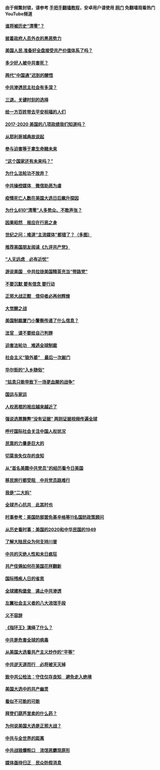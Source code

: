 #### 由于频繁封锁，请参考 [手把手翻墙教程](https://github.com/gfw-breaker/guides/wiki/)，安卓用户请使用 [网门](https://github.com/gfw-breaker/nogfw/blob/master/dl.md?t=01302302) 免翻墙观看热门YouTube频道 

#### [谁将被历史“清零”？](../pages/73/417485.md?t=01302302) 

#### [披着政府人员外衣的黑恶势力](../pages/73/417442.md?t=01302302) 

#### [美国人民 准备好全盘接受共产价值体系了吗？](../pages/73/417491.md?t=01302302) 

#### [多少好人被中共害死？](../pages/73/417144.md?t=01302302) 

#### [两代“中国通”迟到的醒悟](../pages/73/417064.md?t=01302302) 

#### [中共渗透民主社会有多深？](../pages/73/417063.md?t=01302302) 

#### [三退，关键时刻的选择](../pages/73/416969.md?t=01302302) 

#### [给一方百姓带去平安祝福的人们](../pages/73/416941.md?t=01302302) 

#### [2017-2020  美国的八项政绩我们知道吗？](../pages/73/416968.md?t=01302302) 

#### [从耶利哥城典故说起](../pages/73/416892.md?t=01302302) 

#### [参与迫害等于拿生命赌未来](../pages/73/416856.md?t=01302302) 

#### [“这个国家还有未来吗？”](../pages/73/416852.md?t=01302302) 

#### [为什么法轮功不放弃？](../pages/73/416864.md?t=01302302) 

#### [中共操控媒体　微信助恶为虐](../pages/73/416724.md?t=01302302) 

#### [疫情死亡人数在美国大选日后飙升探因](../pages/73/416606.md?t=01302302) 

#### [为什么610“清零”人多势众、不敢声张？](../pages/73/416632.md?t=01302302) 

#### [因果昭然　报应在行恶之身](../pages/73/416582.md?t=01302302) 

#### [世纪之问：难道“主流媒体”都错了？（多图）](../pages/73/416571.md?t=01302302) 

#### [推荐美国朋友阅读《九评共产党》](../pages/73/416510.md?t=01302302) 

#### [“人无远虑　必有近忧”](../pages/73/416513.md?t=01302302) 

#### [游说美国　中共拉拢美国精英充当“带路党”](../pages/73/416529.md?t=01302302) 

#### [不要沉默 要有信念 要行动](../pages/73/416457.md?t=01302302) 

#### [正邪大战正酣　信仰者必再创辉煌](../pages/73/416433.md?t=01302302) 

#### [大觉醒之战](../pages/73/416456.md?t=01302302) 

#### [美国制裁厦门小警察传递了什么信息？](../pages/73/416432.md?t=01302302) 

#### [法官　请不要给自己判罪](../pages/73/416379.md?t=01302302) 

#### [迫害法轮功　难逃全球制裁](../pages/73/416380.md?t=01302302) 

#### [社会主义“狼外婆”　最后一次敲门](../pages/73/416394.md?t=01302302) 

#### [华尔街的“入乡随俗”](../pages/73/416395.md?t=01302302) 

#### [“姑息只能导致下一场更血腥的战争”](../pages/73/416223.md?t=01302302) 

#### [国运与家运](../pages/73/416224.md?t=01302302) 

#### [人权恶棍的报应越来越近了](../pages/73/416276.md?t=01302302) 

#### [强说选票舞弊“没有证据” 两则证据视频传遍全球](../pages/73/416227.md?t=01302302) 

#### [呼吁国际社会关注中国人权状况](../pages/73/416135.md?t=01302302) 

#### [民意的力量是巨大的](../pages/73/416222.md?t=01302302) 

#### [切莫丧失仅存的良知](../pages/73/416134.md?t=01302302) 

#### [从“首名美籍中共党员”的经历看今日美国](../pages/73/416114.md?t=01302302) 

#### [移民旅行都受阻　中共党员路难行](../pages/73/416033.md?t=01302302) 

#### [我是“二大妈”](../pages/73/415529.md?t=01302302) 

#### [全球齐心抗共　此其时也](../pages/73/415989.md?t=01302302) 

#### [时事参考：美国防部罢免基辛格等11名国防政策顾问](../pages/73/415970.md?t=01302302) 

#### [从历史看时事：美国的2020和中华民国的1949](../pages/73/415949.md?t=01302302) 

#### [了解大陆民众为何支持川普](../pages/73/415950.md?t=01302302) 

#### [中共的灭绝人性和末日疯狂](../pages/73/415944.md?t=01302302) 

#### [共产伎俩如何在美国花样翻新](../pages/73/415908.md?t=01302302) 

#### [国际残疾人日的省思](../pages/73/415849.md?t=01302302) 

#### [全球建构堡垒　遏止中共渗透](../pages/73/415850.md?t=01302302) 

#### [左翼社会主义者的八大流氓手段](../pages/73/415802.md?t=01302302) 

#### [义不容辞](../pages/73/415807.md?t=01302302) 

#### [《指环王》演绎了什么？](../pages/73/415739.md?t=01302302) 

#### [中共是危害全球的病毒](../pages/73/415569.md?t=01302302) 

#### [从美国大选看共产主义炒作的“平等”](../pages/73/415654.md?t=01302302) 

#### [中共逆天道而行　必将被天灭掉](../pages/73/415626.md?t=01302302) 

#### [致中共公检法：守住仅存良知　避免走入绝境](../pages/73/415627.md?t=01302302) 

#### [美国大选中的共产幽灵](../pages/73/415618.md?t=01302302) 

#### [看似不可能的可能](../pages/73/415619.md?t=01302302) 

#### [拜登们葫芦里卖的什么药？](../pages/73/415531.md?t=01302302) 

#### [为何说美国大选是正邪大战？](../pages/73/415530.md?t=01302302) 

#### [中共与全世界的距离](../pages/73/415435.md?t=01302302) 

#### [中共战狼爆粗口　流氓恶霸现原形](../pages/73/415426.md?t=01302302) 

#### [媒体亟待归正　民众防假消息](../pages/73/415402.md?t=01302302) 

